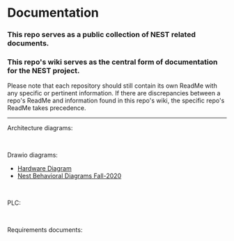 # Documentation
### This repo serves as a public collection of NEST related documents.
### This repo's wiki serves as the central form of documentation for the NEST project.

Please note that each repository should still contain its own ReadMe with any specific or pertinent information. If there are discrepancies between a repo's ReadMe and information found in this repo's wiki, the specific repo's ReadMe takes precedence.

---

Architecture diagrams:

<br/>

Drawio diagrams:
- [Hardware Diagram](https://app.diagrams.net/?chrome=0&gapi=0&db=0&url=https%3A%2F%2Fraw.githubusercontent.com%2Fimpress-msu%2FDocumentation%2Fmain%2FDrawio-Diagrams%2FHardware-Diagram.drawio)
- [Nest Behavioral Diagrams Fall-2020](https://app.diagrams.net/?chrome=0&gapi=0&db=0&url=https%3A%2F%2Fraw.githubusercontent.com%2Fimpress-msu%2FDocumentation%2Fmain%2FDrawio-Diagrams%2FBehavioral-Diagrams_Fall-2020.drawio)

<br/>

PLC:

<br/>

Requirements documents:


<!-- Links structured as
https://app.diagrams.net/?chrome=0&gapi=0&db=0&
url=https%3A%2F%2Fraw.githubusercontent.com%2Fimpress-msu%2FDocumentation%2Fmain%2F
Drawio-Diagrams%2F
Nest-Behavioral-Diagrams-Fall-2020.drawio
 -->

<!-- Notice: spaces in file or folder names are encoded as %2520 -->